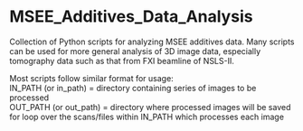 # MSEE_Additives_Data_Analysis
Collection of Python scripts for analyzing MSEE additives data. Many scripts can be used for more general analysis of 3D image data, especially tomography data such as that from FXI beamline of NSLS-II.

Most scripts follow similar format for usage:  
IN_PATH (or in_path) = directory containing series of images to be processed  
OUT_PATH (or out_path) = directory where processed images will be saved  
for loop over the scans/files within IN_PATH which processes each image  

